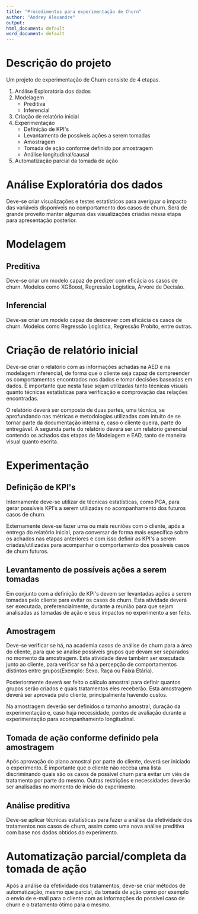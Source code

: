 ```yaml
---
title: "Procedimentos para experimentação de Churn"
author: "Andrey Alexandre"
output:
html_document: default
word_document: default
---
```


# Descrição do projeto

Um projeto de experimentação de Churn consiste de 4 etapas.

1. Análise Exploratória dos dados
2. Modelagem
	 + Preditiva
	 + Inferencial
3. Criação de relatório inicial
4. Experimentação
	 + Definição de KPI's
	 + Levantamento de possíveis ações a serem tomadas
	 + Amostragem
	 + Tomada de ação conforme definido por amostragem
	 + Análise longitudinal/causal
5. Automatização parcial da tomada de ação

# Análise Exploratória dos dados

Deve-se criar visualizações e testes estatísticos para averiguar o impacto das variáveis disponíveis no comportamento dos casos de churn. Será de grande proveito manter algumas das visualizações criadas nessa etapa para apresentação posterior.

# Modelagem
## Preditiva

Deve-se criar um modelo capaz de predizer com eficácia os casos de churn. Modelos como XGBoost, Regressão Logística, Árvore de Decisão.

## Inferencial

Deve-se criar um modelo capaz de descrever com eficácia os casos de churn. Modelos como Regressão Logística, Regressão Probíto, entre outras.

# Criação de relatório inicial

Deve-se criar o relatório com as informações achadas na AED e na modelagem inferencial, de forma que o cliente seja capaz de compreender os comportamentos encontrados nos dados e tomar decisões baseadas em dados. É importante que nesta fase sejam utilizadas tanto técnicas visuais quanto técnicas estatísticas para verificação e comprovação das relações encontradas.

O relatório deverá ser composto de duas partes, uma técnica, se aprofundando nas métricas e metodologias utilizadas com intuito de se tornar parte da documentação interna e, caso o cliente queira, parte do entregável. A segunda parte do relatório deverá ser um relatório gerencial contendo os achados das etapas de Modelagem e EAD, tanto de maneira visual quanto escrita.

# Experimentação
## Definição de KPI's

Internamente deve-se utilizar de técnicas estatísticas, como PCA, para gerar possíveis KPI's a serem utilizadas no acompanhamento dos futuros casos de churn.

Externamente deve-se fazer uma ou mais reuniões com o cliente, após a entrega do relatório inicial, para conversar de forma mais específica sobre os achados nas etapas anteriores e com isso definir as KPI's a serem criadas/utilizadas para acompanhar o comportamento dos possíveis casos de churn futuros.

## Levantamento de possíveis ações a serem tomadas

Em conjunto com a definição de KPI's devem ser levantadas ações a serem tomadas pelo cliente para evitar os casos de churn. Esta atividade deverá ser executada, preferencialmente, durante a reunião para que sejam analisadas as tomadas de ação e seus impactos no experimento a ser feito.

## Amostragem

Deve-se verificar se há, na academia casos de análise de churn para a área do cliente, para que se analise possíveis grupos que devam ser separados no momento da amostragem. Esta atividade deve também ser executada junto ao cliente, para verificar se há a percepção de comportamentos distintos entre grupos(Exemplo: Sexo, Raça ou Faixa Etária).

Posteriormente deverá ser feito o cálculo amostral para definir quantos grupos serão criados e quais tratamentos eles receberão. Esta amostragem deverá ser aprovada pelo cliente, principalmente havendo custos.

Na amostragem deverão ser definidos o tamanho amostral, duração da experimentação e, caso haja necessidade, pontos de avaliação durante a experimentação para acompanhamento longitudinal.

## Tomada de ação conforme definido pela amostragem

Após aprovação do plano amostral por parte do cliente, deverá ser iniciado o experimento. É importante que o cliente não receba uma lista discriminando quais são os casos de possível churn para evitar um viés de tratamento por parte do mesmo. Outras restrições e necessidades deverão ser analisadas no momento de início do experimento.
 
## Análise preditiva

Deve-se aplicar técnicas estatísticas para fazer a análise da efetividade dos tratamentos nos casos de churn, assim como uma nova análise preditiva com base nos dados obtidos do experimento.


# Automatização parcial/completa da tomada de ação

Após a análise da efetividade dos tratamentos, deve-se criar métodos de automatização, mesmo que parcial, da tomada de ação como por exemplo o envio de e-mail para o cliente com as informações do possível caso de churn e o tratamento ótimo para o mesmo.